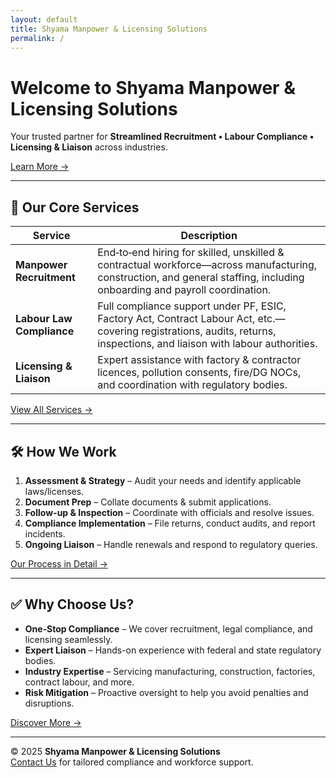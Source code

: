 ```yaml
---
layout: default
title: Shyama Manpower & Licensing Solutions
permalink: /
---
```


# Welcome to **Shyama Manpower & Licensing Solutions**

Your trusted partner for **Streamlined Recruitment • Labour Compliance • Licensing & Liaison** across industries.

[Learn More →](#services)

---

## 🔹 Our Core Services

| Service | Description |
|-------|-------------|
| **Manpower Recruitment** | End‑to‑end hiring for skilled, unskilled & contractual workforce—across manufacturing, construction, and general staffing, including onboarding and payroll coordination. |
| **Labour Law Compliance** | Full compliance support under PF, ESIC, Factory Act, Contract Labour Act, etc.—covering registrations, audits, returns, inspections, and liaison with labour authorities. |
| **Licensing & Liaison** | Expert assistance with factory & contractor licences, pollution consents, fire/DG NOCs, and coordination with regulatory bodies. |

[View All Services →](/services)

---

## 🛠️ How We Work

1. **Assessment & Strategy** – Audit your needs and identify applicable laws/licenses.  
2. **Document Prep** – Collate documents & submit applications.  
3. **Follow-up & Inspection** – Coordinate with officials and resolve issues.  
4. **Compliance Implementation** – File returns, conduct audits, and report incidents.  
5. **Ongoing Liaison** – Handle renewals and respond to regulatory queries.

[Our Process in Detail →](/process)

---

## ✅ Why Choose Us?

- **One‑Stop Compliance** – We cover recruitment, legal compliance, and licensing seamlessly.  
- **Expert Liaison** – Hands-on experience with federal and state regulatory bodies.  
- **Industry Expertise** – Servicing manufacturing, construction, factories, contract labour, and more.  
- **Risk Mitigation** – Proactive oversight to help you avoid penalties and disruptions.

[Discover More →](/why-us)

---

© 2025 **Shyama Manpower & Licensing Solutions**  
[Contact Us](/contact) for tailored compliance and workforce support.
